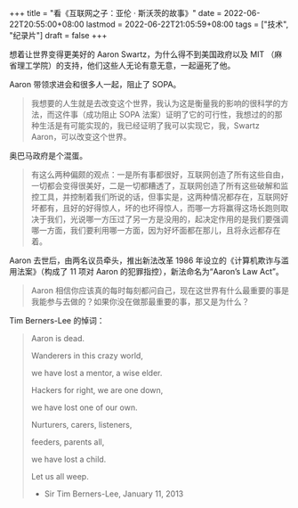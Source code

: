 +++
title = "看《互联网之子：亚伦 · 斯沃茨的故事》"
date = 2022-06-22T20:55:00+08:00
lastmod = 2022-06-22T21:05:59+08:00
tags = ["技术", "纪录片"]
draft = false
+++

想着让世界变得更美好的 Aaron Swartz，为什么得不到美国政府以及 MIT （麻省理工学院）的支持，他们这些人无论有意无意，一起逼死了他。

Aaron 带领求进会和很多人一起，阻止了 SOPA。

> 我想要的人生就是去改变这个世界，我认为这是衡量我的影响的很科学的方法，而这件事（成功阻止 SOPA 法案）证明了它的可行性，我想过的的那种生活是有可能实现的，我已经证明了我可以实现它，我，Swartz Aaron，可以改变这个世界。

奥巴马政府是个混蛋。

> 有这么两种偏颇的观点：一是所有事都很好，互联网创造了所有这些自由，一切都会变得很美好，二是一切都糟透了，互联网创造了所有这些破解和监控工具，并控制着我们所说的话，但事实是，这两种情况都存在，互联网好坏都有，且好的好得惊人，坏的也坏得惊人，而哪一方将赢得这场长跑则取决于我们，光说哪一方压过了另一方是没用的，起决定作用的是我们要强调哪一方面，我们要利用哪一方面，因为好坏面都在那儿，且将永远都存在着。

Aaron 去世后，由两名议员牵头，推出新法改革 1986 年设立的《计算机欺诈与滥用法案》（构成了 11 项对 Aaron 的犯罪指控），新法命名为“Aaron’s Law Act”。

> Aaron 相信你应该真的每时每刻都问自己，现在这世界有什么最重要的事是我能参与去做的？如果你没在做那最重要的事，那又是为什么？

Tim Berners-Lee 的悼词：

> Aaron is dead.
>
> Wanderers in this crazy world,
>
> we have lost a mentor, a wise elder.
>
> Hackers for right, we are one down,
>
> we have lost one of our own.
>
> Nurturers, carers, listeners,
>
> feeders, parents all,
>
> we have lost a child.
>
> Let us all weep.
>
> -   Sir Tim Berners-Lee, January 11, 2013